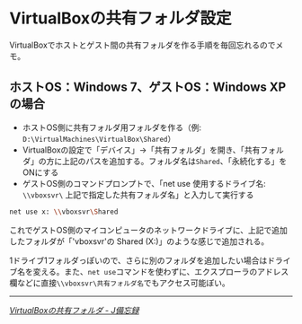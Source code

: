 # VirtualBoxの共有フォルダ設定

VirtualBoxでホストとゲスト間の共有フォルダを作る手順を毎回忘れるのでメモ。

<!-- READMORE -->


## ホストOS：Windows 7、ゲストOS：Windows XPの場合

- ホストOS側に共有フォルダ用フォルダを作る（例: `D:\VirtualMachines\VirtualBox\Shared`）
- VirtualBoxの設定で「デバイス」->「共有フォルダ」を開き、「共有フォルダ」の方に上記のパスを追加する。フォルダ名は`Shared`、「永続化する」をONにする
- ゲストOS側のコマンドプロンプトで、「net use 使用するドライブ名: `\\vboxsvr\` 上記で指定した共有フォルダ名」と入力して実行する

~~~ sh
net use x: \\vboxsvr\Shared
~~~

これでゲストOS側のマイコンピュータのネットワークドライブに、上記で追加したフォルダが「'vboxsvr'の Shared (X:)」のような感じで追加される。

1ドライブ1フォルダっぽいので、さらに別のフォルダを追加したい場合はドライブ名を変える。また、`net use`コマンドを使わずに、エクスプローラのアドレス欄などに直接`\\vboxsvr\共有フォルダ名`でもアクセス可能ぽい。

* * *

<cite>[VirtualBoxの共有フォルダ - J備忘録](http://blog.goo.ne.jp/j_adversaria/e/9eace0f5c9a27066ce6121fd895d8192)</cite>

